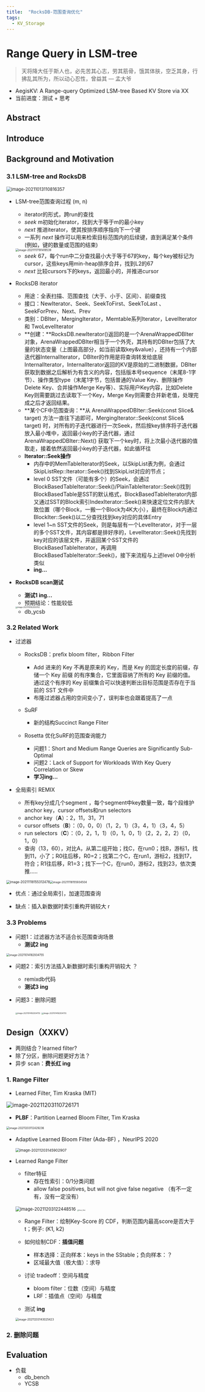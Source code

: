 ```yaml
---
title:  "RocksDB-范围查询优化"
tags: 
  - KV_Storage
---
```

#  Range Query in LSM-tree

> 天将降大任于斯人也，必先苦其心志，劳其筋骨，饿其体肤，空乏其身，行拂乱其所为，所以动心忍性，曾益其  — 孟大爷

- AegisKV:  A Range-query Optimized LSM-tree Based KV Store via XX
- 当前进度：测试 + 思考

## Abstract



## Introduce



## Background and Motivation

### 3.1 LSM-tree and RocksDB

<img src="..\..\photos\paper\image-20211013110816357.png" alt="image-20211013110816357" style="zoom: 80%;" />

- LSM-tree范围查询过程 (m, n)

  - iterator的形式，跨run的查找
  - *seek* m初始化iterator，找到大于等于m的最小key
  - *next* 推进iterator，使其按排序顺序指向下一个键
  - 一系列 *next* 操作可以用来检索目标范围内的后续键，直到满足某个条件(例如，键的数量或范围的结束)

  <img src="..\..\photos\paper\image-20211117191418539.png" alt="image-20211117191418539" style="zoom:50%;" />

  - *seek* 67，每个run中二分查找最小大于等于67的key，每个key被标记为cursor，这些keys用min-heap排序合并，找到L2的67
  - *next* 比较cursors下的keys，返回最小的，并推进cursor 

- RocksDB iterator

  - 用途：全表扫描、范围查找（大于、小于、区间）、前缀查找
  - 接口：NewIterator、Seek、SeekToFirst、SeekToLast 、SeekForPrev、Next、Prev
  - 类别：DBIter，MergingIterator，Memtable系列Iterator，LevelIterator 和 TwoLevelIterator
  - **创建：**RocksDB.newIterator()返回的是一个ArenaWrappedDBIter对象，ArenaWrappedDBIter相当于一个外壳，其持有的DBIter包括了大量的状态变量（上图最高部分，如当前读取key&value），还持有一个内部迭代器InternalIterator，DBIter的作用是将查询转发给底层InternalIterator，InternalIterator返回的KV是原始的二进制数据，DBIter获取到数据之后解析为有含义的内容，包括版本号sequence（末尾8-1字节）、操作类型type（末尾1字节，包括普通的Value Key、删除操作Delete Key、合并操作Merge Key等）、实际用户Key内容，比如Delete Key则需要跳过去读取下一个Key，Merge Key则需要合并新老值，处理完成之后才返回结果。
  - **某个CF中范围查询：**从 ArenaWrappedDBIter::Seek(const Slice& target) 方法一直往下追即可，MergingIterator::Seek(const Slice& target) 时，对所有的子迭代器进行一次Seek，然后按key排序将子迭代器放入最小堆中，返回最小key的子迭代器，通过 ArenaWrappedDBIter::Next() 获取下一个key时，将上次最小迭代器的值取走，接着依然返回最小key的子迭代器，如此循环往
  - **Iterator::Seek操作**
    - 内存中的MemTableIterator的Seek，以SkipList表为例，会通过SkipListRep::Iterator::Seek()找到SkipList对应的节点；
    - level 0 SST文件（可能有多个）的Seek，会通过BlockBasedTableIterator::Seek()/PlainTableIterator::Seek()找到BlockBasedTable是SST的默认格式，BlockBasedTableIterator内部又通过SST的Block索引IndexIterator::Seek()来快速定位文件内部大致位置（哪个Block，一搬一个Block为4K大小），最终在Block内通过BlockIter::Seek()以二分查找找到key对应的具体Entry
    - level 1~n SST文件的Seek，则是每层有一个LevelIterator，对于一层的多个SST文件，其内容都是排好序的，LevelIterator::Seek()先找到key对应的该层文件，并返回某个SST文件的BlockBasedTableIterator，再调用BlockBasedTableIterator::Seek()，接下来流程与上述level 0中分析类似
    - **ing...**

- **RocksDB scan测试**

  - **测试1 ing...**
  - 预期结论：性能较低

  <img src="..\..\photos\paper\image-20211118162930762.png" alt="image-20211118162930762" style="zoom: 33%;" />
  
  - db_ycsb
  
    

### 3.2 Related Work

- 过滤器

  - RocksDB：prefix bloom filter，Ribbon Filter
    - Add 进来的 Key 不再是原来的 Key，而是 Key 的固定长度的前缀，存储一个 Key 前缀 的有序集合，它里面容纳了所有的 Key 前缀的值。通过这个有序的 Key 前缀集合可以快速判断出目标范围是否存在于当前的 SST 文件中
    - 布隆过滤器占用的空间变小了，误判率也会跟着提高了一点

  - SuRF
    - 新的结构Succinct Range Fliter 
  - Rosetta 优化SuRF的范围查询能力  
    - 问题1：Short and Medium Range Queries are Significantly Sub-Optimal
    - 问题2：Lack of Support for Workloads With Key Query Correlation or Skew
    - **学习ing...**

- 全局索引 REMIX

  - 所有key分成几个segment ，每个segment中key数量一致，每个段维护anchor key，cursor offsets和run selectors
  - anchor key（**A**）：2，11，31，71
  - cursor offsets（**B**）：（0，0，0）（1，2，1）（3，4，1）（3，4，5）
  - run selectors（**C**）：（0，2，1，1）（0，1，0，1）（2，2，2，2）（0，1，0）
  - 查询（13，60），对比A，从第二组开始；找C，在run0；找B，游标1，找到11，小了；R0往后移，R0=2；找第二个C，在run1，游标2，找到17，符合；R1往后移，R1=3；找下一个C，在run0，游标2，找到23，依次类推.....

<img src="..\..\photos\paper\image-20211118155312478.png" alt="image-20211118155312478" style="zoom: 60%;" /><img src="..\..\photos\paper\image-20211118155934504.png" alt="image-20211118155934504" style="zoom:50%;" />

- 优点：通过全局索引，加速范围查询

- 缺点：插入新数据时索引重构开销较大 r


### 3.3 Problems

- 问题1：过滤器方法不适合长范围查询场景 
  - **测试2 ing**

<img src="..\..\photos\paper\image-20211014182934755.png" alt="image-20211014182934755" style="zoom:50%;" />

- 问题2：索引方法插入新数据时索引重构开销较大 ？
  - remixdb代码
  - **测试3 ing**



- 问题3：删除问题

  <img src="..\..\photos\paper\scan.png" alt="image-20211014182934755" style="zoom: 33%;" />         <img src="..\..\photos\paper\scan2.png" alt="image-20211014182934755" style="zoom: 33%;" />



## Design（XXKV）

- 两则结合？learned filter?
- 除了分区，删除问题更好方法？
- 异步 scan：**费长红 ing**



### 1. Range Filter

- Learned Filter,  Tim Kraska (MIT)

![image-20211203110726171](..\..\photos\Scan\image-20211203110726171.png)



- **PLBF**：Partition Learned Bloom Filter, Tim Kraska

<img src="..\..\photos\Scan\image-20211203112429236.png" alt="image-20211203112429236" style="zoom:50%;" />

- Adaptive Learned Bloom Filter (Ada-BF) ，NeurIPS 2020  

  <img src="..\..\photos\Scan\image-20211203145902907.png" alt="image-20211203145902907" style="zoom:67%;" />

- Learned Range Filter

  - filter特征
    - 存在性索引：0/1分类问题
    - allow false positives, but will not give false negative  （有不一定有，没有一定没有）

  <img src="..\..\photos\Scan\image-20211203122448516.png" alt="image-20211203122448516" style="zoom:80%;" />            <img src="..\..\photos\Scan\Scan_filter.png" alt="Scan_filter" style="zoom: 25%;" />                  

  - Range Filter：绘制Key-Score 的 CDF，判断范围内最高score是否大于t；例子: (K1, k2)

  - 如何绘制CDF：**插值问题**

    - 样本选择：正向样本：keys in the SStable；负向样本：？
    - 区域最大值（极大值）：求导

  - 讨论 tradeoff：空间与精度

    - bloom filter：位数（空间）与精度
    - LRF：插值点（空间）与精度

    

  - 测试 **ing**

  <img src="..\..\photos\Scan\image-20211203143025423.png" alt="image-20211203143025423" style="zoom:50%;" />



### 2. 删除问题



## Evaluation

- 负载
  - db_bench
  - YCSB



